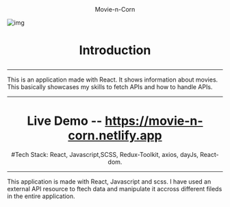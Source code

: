 <div align="center">
   Movie-n-Corn
</div>                      

<p>
   <img src="https://drive.google.com/file/d/1mzZIyYaRdZutfj-e0bTQHbYJz7GpPF2i" alt="img" />
</p>


<h1 align="center">
   
Introduction
</h1>

<hr/>
This is an application made with React. It shows information about movies. This basically showcases my skills to fetch APIs and how to handle APIs.
<br/>
 
<hr/>

<div align="center">

   
# Live Demo -- https://movie-n-corn.netlify.app <br/>
#Tech Stack: React, Javascript,SCSS, Redux-Toolkit, axios, dayJs, React-dom. <br/>
</div>

<hr/>
<p align="center">
   
This application is made with React, Javascript and scss. I have used an external API resource to ftech data and manipulate it accross different fileds in the entire application.
</p>
